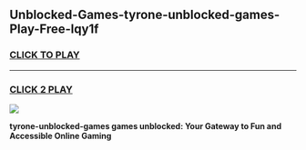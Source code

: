 
## Unblocked-Games-tyrone-unblocked-games-Play-Free-lqy1f
<h3>
<a href="https://premium76.site?title=tyrone-unblocked-games&ref=21A">CLICK TO PLAY</a></h3>
<hr>

<h3>
<a href="https://premium76.site?title=tyrone-unblocked-games&ref=21A">CLICK 2 PLAY</a>
  
</h3>

<a href="https://premium76.site?title=tyrone-unblocked-games&ref=21A"><img src="https://clearcache.store/games.png"></a>


**tyrone-unblocked-games games unblocked: Your Gateway to Fun and Accessible Online Gaming**
